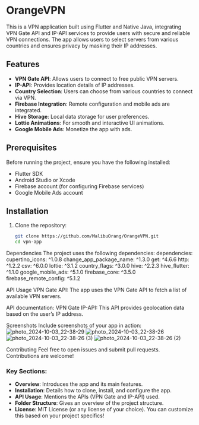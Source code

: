 # OrangeVPN

This is a VPN application built using Flutter and Native Java, integrating VPN Gate API and IP-API services to provide users with secure and reliable VPN connections. The app allows users to select servers from various countries and ensures privacy by masking their IP addresses.

## Features

- **VPN Gate API**: Allows users to connect to free public VPN servers.
- **IP-API**: Provides location details of IP addresses.
- **Country Selection**: Users can choose from various countries to connect via VPN.
- **Firebase Integration**: Remote configuration and mobile ads are integrated.
- **Hive Storage**: Local data storage for user preferences.
- **Lottie Animations**: For smooth and interactive UI animations.
- **Google Mobile Ads**: Monetize the app with ads.

## Prerequisites

Before running the project, ensure you have the following installed:

- Flutter SDK
- Android Studio or Xcode
- Firebase account (for configuring Firebase services)
- Google Mobile Ads account

## Installation

1. Clone the repository:
   ```bash
   git clone https://github.com/MalibuOrang/OrangeVPN.git
   cd vpn-app

Dependencies
The project uses the following dependencies:
dependencies:
  cupertino_icons: ^1.0.8
  change_app_package_name: ^1.3.0
  get: ^4.6.6
  http: ^1.2.2
  csv: ^6.0.0
  lottie: ^3.1.2
  country_flags: ^3.0.0
  hive: ^2.2.3
  hive_flutter: ^1.1.0
  google_mobile_ads: ^5.1.0
  firebase_core: ^3.5.0
  firebase_remote_config: ^5.1.2

API Usage
VPN Gate API: The app uses the VPN Gate API to fetch a list of available VPN servers.

API documentation: VPN Gate
IP-API: This API provides geolocation data based on the user’s IP address.

Screenshots
Include screenshots of your app in action: 
![photo_2024-10-03_22-38-29](https://github.com/user-attachments/assets/0ee5f5fe-663c-4bf7-b963-852c13f6e34c)
![photo_2024-10-03_22-38-26](https://github.com/user-attachments/assets/841001c9-fc7d-4afd-98be-a27041fb1d7c)
![photo_2024-10-03_22-38-26 (3)](https://github.com/user-attachments/assets/1116b409-4d48-4579-8159-d06d540ef7b2)
![photo_2024-10-03_22-38-26 (2)](https://github.com/user-attachments/assets/bca33bf8-16c7-44d3-8b34-6868362dcce2)

Contributing
Feel free to open issues and submit pull requests. Contributions are welcome!

### Key Sections:

- **Overview**: Introduces the app and its main features.
- **Installation**: Details how to clone, install, and configure the app.
- **API Usage**: Mentions the APIs (VPN Gate and IP-API) used.
- **Folder Structure**: Gives an overview of the project structure.
- **License**: MIT License (or any license of your choice).
You can customize this based on your project specifics!
